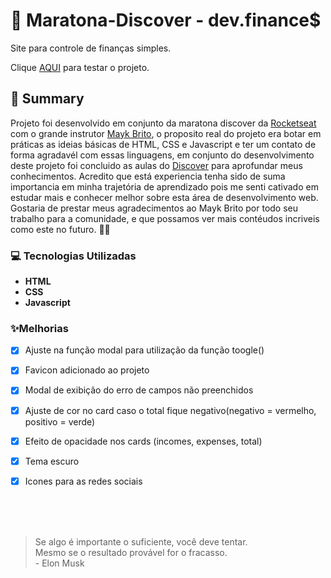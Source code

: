 # :rocket: Maratona-Discover - dev.finance$
Site para controle de finanças simples.

Clique [AQUI](https://maratona-discover-ruddy.vercel.app) para testar o projeto.

## :pencil: Summary
Projeto foi desenvolvido em conjunto da maratona discover da [Rocketseat](https://rocketseat.com.br) com o grande instrutor [Mayk Brito](https://github.com/maykbrito), o proposito real do projeto era botar em práticas as ideias básicas de HTML, CSS e Javascript e ter um contato de forma agradavél com essas linguagens, em conjunto do desenvolvimento deste projeto foi concluido as aulas do [Discover](https://app.rocketseat.com.br/discover) para aprofundar meus conhecimentos. Acredito que está experiencia tenha sido de suma importancia em minha trajetória de aprendizado pois me senti cativado em estudar mais e conhecer melhor sobre esta área de desenvolvimento web. Gostaria de prestar meus agradecimentos ao Mayk Brito por todo seu trabalho para a comunidade, e que possamos ver mais contéudos incriveis como este no futuro. :tada::tada:


### :computer: Tecnologias Utilizadas

- **HTML** 
- **CSS**
- **Javascript**


### :sparkles:Melhorias
- [x] Ajuste na função modal para utilização da função toogle()
- [X] Favicon adicionado ao projeto
- [x] Modal de exibição do erro de campos não preenchidos
- [X] Ajuste de cor no card caso o total fique negativo(negativo = vermelho, positivo = verde)
- [X] Efeito de opacidade nos cards (incomes, expenses, total)
- [x] Tema escuro
- [X] Icones para as redes sociais 


<br>
<br>
<br>

> Se algo é importante o suficiente, você deve tentar.<br>
>  Mesmo se o resultado provável for o fracasso.<br>
>                               - Elon Musk
